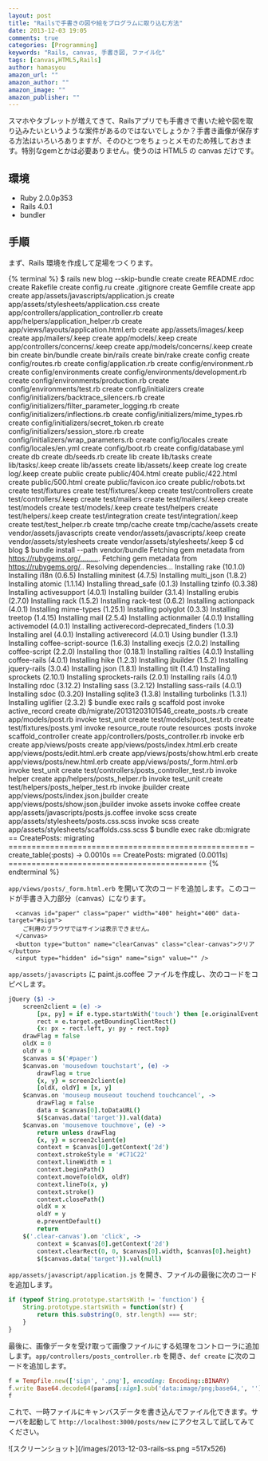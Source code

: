 ```yaml
---
layout: post
title: "Railsで手書きの図や絵をプログラムに取り込む方法"
date: 2013-12-03 19:05
comments: true
categories: [Programming]
keywords: "Rails, canvas, 手書き図, ファイル化"
tags: [canvas,HTML5,Rails]
author: hamasyou
amazon_url: ""
amazon_author: ""
amazon_image: ""
amazon_publisher: ""
---
```


スマホやタブレットが増えてきて、Railsアプリでも手書きで書いた絵や図を取り込みたいというような案件があるのではないでしょうか？手書き画像が保存する方法はいろいろありますが、そのひとつをちょっとメモのため残しておきます。特別なgemとかは必要ありません。使うのは HTML5 の canvas だけです。


<!-- more -->

<h2>環境</h2>

<ul>
<li>Ruby 2.0.0p353</li>
<li>Rails 4.0.1</li>
<li>bundler</li>
</ul>

<h2>手順</h2>

まず、Rails 環境を作成して足場をつくります。

{% terminal %}
$ rails new blog --skip-bundle
      create
      create  README.rdoc
      create  Rakefile
      create  config.ru
      create  .gitignore
      create  Gemfile
      create  app
      create  app/assets/javascripts/application.js
      create  app/assets/stylesheets/application.css
      create  app/controllers/application_controller.rb
      create  app/helpers/application_helper.rb
      create  app/views/layouts/application.html.erb
      create  app/assets/images/.keep
      create  app/mailers/.keep
      create  app/models/.keep
      create  app/controllers/concerns/.keep
      create  app/models/concerns/.keep
      create  bin
      create  bin/bundle
      create  bin/rails
      create  bin/rake
      create  config
      create  config/routes.rb
      create  config/application.rb
      create  config/environment.rb
      create  config/environments
      create  config/environments/development.rb
      create  config/environments/production.rb
      create  config/environments/test.rb
      create  config/initializers
      create  config/initializers/backtrace_silencers.rb
      create  config/initializers/filter_parameter_logging.rb
      create  config/initializers/inflections.rb
      create  config/initializers/mime_types.rb
      create  config/initializers/secret_token.rb
      create  config/initializers/session_store.rb
      create  config/initializers/wrap_parameters.rb
      create  config/locales
      create  config/locales/en.yml
      create  config/boot.rb
      create  config/database.yml
      create  db
      create  db/seeds.rb
      create  lib
      create  lib/tasks
      create  lib/tasks/.keep
      create  lib/assets
      create  lib/assets/.keep
      create  log
      create  log/.keep
      create  public
      create  public/404.html
      create  public/422.html
      create  public/500.html
      create  public/favicon.ico
      create  public/robots.txt
      create  test/fixtures
      create  test/fixtures/.keep
      create  test/controllers
      create  test/controllers/.keep
      create  test/mailers
      create  test/mailers/.keep
      create  test/models
      create  test/models/.keep
      create  test/helpers
      create  test/helpers/.keep
      create  test/integration
      create  test/integration/.keep
      create  test/test_helper.rb
      create  tmp/cache
      create  tmp/cache/assets
      create  vendor/assets/javascripts
      create  vendor/assets/javascripts/.keep
      create  vendor/assets/stylesheets
      create  vendor/assets/stylesheets/.keep
$ cd blog
$ bundle install --path vendor/bundle
Fetching gem metadata from https://rubygems.org/……….
Fetching gem metadata from https://rubygems.org/..
Resolving dependencies…
Installing rake (10.1.0)
Installing i18n (0.6.5)
Installing minitest (4.7.5)
Installing multi_json (1.8.2)
Installing atomic (1.1.14)
Installing thread_safe (0.1.3)
Installing tzinfo (0.3.38)
Installing activesupport (4.0.1)
Installing builder (3.1.4)
Installing erubis (2.7.0)
Installing rack (1.5.2)
Installing rack-test (0.6.2)
Installing actionpack (4.0.1)
Installing mime-types (1.25.1)
Installing polyglot (0.3.3)
Installing treetop (1.4.15)
Installing mail (2.5.4)
Installing actionmailer (4.0.1)
Installing activemodel (4.0.1)
Installing activerecord-deprecated_finders (1.0.3)
Installing arel (4.0.1)
Installing activerecord (4.0.1)
Using bundler (1.3.1)
Installing coffee-script-source (1.6.3)
Installing execjs (2.0.2)
Installing coffee-script (2.2.0)
Installing thor (0.18.1)
Installing railties (4.0.1)
Installing coffee-rails (4.0.1)
Installing hike (1.2.3)
Installing jbuilder (1.5.2)
Installing jquery-rails (3.0.4)
Installing json (1.8.1)
Installing tilt (1.4.1)
Installing sprockets (2.10.1)
Installing sprockets-rails (2.0.1)
Installing rails (4.0.1)
Installing rdoc (3.12.2)
Installing sass (3.2.12)
Installing sass-rails (4.0.1)
Installing sdoc (0.3.20)
Installing sqlite3 (1.3.8)
Installing turbolinks (1.3.1)
Installing uglifier (2.3.2)
$ bundle exec rails g scaffold post
      invoke  active_record
      create    db/migrate/20131203101546_create_posts.rb
      create    app/models/post.rb
      invoke    test_unit
      create      test/models/post_test.rb
      create      test/fixtures/posts.yml
      invoke  resource_route
       route    resources :posts
      invoke  scaffold_controller
      create    app/controllers/posts_controller.rb
      invoke    erb
      create      app/views/posts
      create      app/views/posts/index.html.erb
      create      app/views/posts/edit.html.erb
      create      app/views/posts/show.html.erb
      create      app/views/posts/new.html.erb
      create      app/views/posts/_form.html.erb
      invoke    test_unit
      create      test/controllers/posts_controller_test.rb
      invoke    helper
      create      app/helpers/posts_helper.rb
      invoke      test_unit
      create        test/helpers/posts_helper_test.rb
      invoke    jbuilder
      create      app/views/posts/index.json.jbuilder
      create      app/views/posts/show.json.jbuilder
      invoke  assets
      invoke    coffee
      create      app/assets/javascripts/posts.js.coffee
      invoke    scss
      create      app/assets/stylesheets/posts.css.scss
      invoke  scss
      create    app/assets/stylesheets/scaffolds.css.scss
$ bundle exec rake db:migrate
==  CreatePosts: migrating ====================================================
– create_table(:posts)
   -> 0.0010s
==  CreatePosts: migrated (0.0011s) ===========================================
{% endterminal %}

<code>app/views/posts/_form.html.erb</code> を開いて次のコードを追加します。このコードが手書き入力部分（canvas）になります。

```html+erb app/views/posts/_form.html.erb
  <canvas id="paper" class="paper" width="400" height="400" data-target="#sign">
    ご利用のブラウザではサインは表示できません。
  </canvas>
  <button type="button" name="clearCanvas" class="clear-canvas">クリア</button>
  <input type="hidden" id="sign" name="sign" value="" />
```

<code>app/assets/javascripts</code> に paint.js.coffee ファイルを作成し、次のコードをコピペします。

```coffeescript app/assets/javascripts/paint.js.coffee
jQuery ($) ->
    screen2client = (e) ->
        [px, py] = if e.type.startsWith('touch') then [e.originalEvent.touches[0].clientX, e.originalEvent.touches[0].clientY] else [e.clientX, e.clientY]
        rect = e.target.getBoundingClientRect()
        {x: px - rect.left, y: py - rect.top}
    drawFlag = false
    oldX = 0
    oldY = 0
    $canvas = $('#paper')
    $canvas.on 'mousedown touchstart', (e) ->
        drawFlag = true
        {x, y} = screen2client(e)
        [oldX, oldY] = [x, y]
    $canvas.on 'mouseup mouseout touchend touchcancel', ->
        drawFlag = false
        data = $canvas[0].toDataURL()
        $($canvas.data('target')).val(data)
    $canvas.on 'mousemove touchmove', (e) ->
        return unless drawFlag
        {x, y} = screen2client(e)
        context = $canvas[0].getContext('2d')
        context.strokeStyle = '#C71C22'
        context.lineWidth = 1
        context.beginPath()
        context.moveTo(oldX, oldY)
        context.lineTo(x, y)
        context.stroke()
        context.closePath()
        oldX = x
        oldY = y
        e.preventDefault()
        return
    $('.clear-canvas').on 'click', ->
        context = $canvas[0].getContext('2d')
        context.clearRect(0, 0, $canvas[0].width, $canvas[0].height)
        $($canvas.data('target')).val(null)
```

<code>app/assets/javascript/application.js</code> を開き、ファイルの最後に次のコードを追加します。

```javascript app/assets/javascript/application.js
if (typeof String.prototype.startsWith != 'function') {
    String.prototype.startsWith = function(str) {
        return this.substring(0, str.length) === str;
    }
}
```

最後に、画像データを受け取って画像ファイルにする処理をコントローラに追加します。<code>app/controllers/posts_controller.rb</code> を開き、<code>def create</code> に次のコードを追加します。

```ruby app/controllers/posts_controller.rb
f = Tempfile.new(['sign', '.png'], encoding: Encoding::BINARY)
f.write Base64.decode64(params[:sign].sub('data:image/png;base64,', ''))
f
```

これで、一時ファイルにキャンバスデータを書き込んでファイル化できます。サーバを起動して <code>http://localhost:3000/posts/new</code> にアクセスして試してみてください。

![スクリーンショット](/images/2013-12-03-rails-ss.png =517x526)

